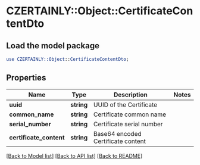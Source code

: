 # CZERTAINLY::Object::CertificateContentDto

## Load the model package
```perl
use CZERTAINLY::Object::CertificateContentDto;
```

## Properties
Name | Type | Description | Notes
------------ | ------------- | ------------- | -------------
**uuid** | **string** | UUID of the Certificate | 
**common_name** | **string** | Certificate common name | 
**serial_number** | **string** | Certificate serial number | 
**certificate_content** | **string** | Base64 encoded Certificate content | 

[[Back to Model list]](../README.md#documentation-for-models) [[Back to API list]](../README.md#documentation-for-api-endpoints) [[Back to README]](../README.md)


